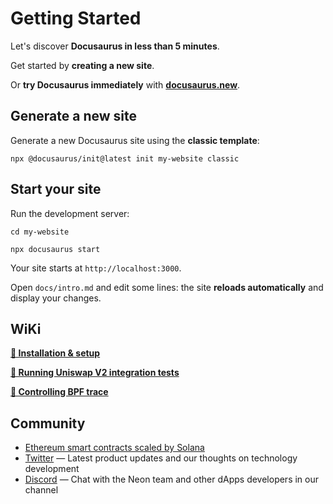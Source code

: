 # Getting Started

Let's discover **Docusaurus in less than 5 minutes**.

Get started by **creating a new site**.

Or **try Docusaurus immediately** with **[docusaurus.new](https://docusaurus.new)**.

## Generate a new site

Generate a new Docusaurus site using the **classic template**:

```shell
npx @docusaurus/init@latest init my-website classic
```

## Start your site

Run the development server:

```shell
cd my-website

npx docusaurus start
```

Your site starts at `http://localhost:3000`.

Open `docs/intro.md` and edit some lines: the site **reloads automatically** and display your changes.

## WiKi

**[🔘 Installation & setup](https://github.com/neonlabsorg/neon-evm.docs/wiki/Local-Solana-Cluster:-Installation,-Setup-and-Tests)**

**[🔘 Running Uniswap V2 integration tests](https://github.com/neonlabsorg/neon-evm.docs/wiki/Running-Uniswap-V2-integration-tests)**

**[🔘 Controlling BPF trace](https://github.com/neonlabsorg/neon-evm.docs/wiki/Controlling-BPF-Trace)**

## Community
  * [Ethereum smart contracts scaled by Solana](https://neonlabs.org/)  
  * [Twitter](https://twitter.com/neonlabsorg) — Latest product updates and our thoughts on technology development
  * [Discord](https://discord.gg/d9BhxNWTsj) — Chat with the Neon team and other dApps developers in our channel